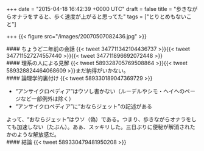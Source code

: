 
+++
date = "2015-04-18 16:42:39 +0000 UTC"
draft = false
title = "歩きながらオナラをすると、歩く速度が上がると思ってた"
tags = ["とりとめもないこと"]

+++
{{< figure src="/images/20070507082436.jpg"  >}}<br/>


<div class="section">
    #### ちょうど二年前の会話
    {{< tweet 347711342104436737 >}}{{< tweet 347711527274557440 >}}{{< tweet 347711896692072448 >}}<br/>


</div>
<div class="section">
    #### 理系の人による見解
    {{< tweet 589328705769508864 >}}{{< tweet 589328824464068609 >}}まだ納得がいかない。

</div>
<div class="section">
    #### 論理学的裏付け
    {{< tweet 589330189047369729 >}}<br/>


<ul>
<li>“アンサイクロペディア”はウソし書かない（ルーデルやシモ・ヘイヘのページなど一部例外は除く）</li>
<li>“アンサイクロペディア”に“おならジェット”の記述がある</li>
</ul>よって、“おならジェット”はウソ（偽）である。つまり、歩きながらオナラをしても加速しない（たぶん）。あぁ、スッキリした。三日ぶりに便秘が解消されたかのような解放感だ。

</div>
<div class="section">
    #### 結論
    {{< tweet 589330479481950208 >}}

</div>

